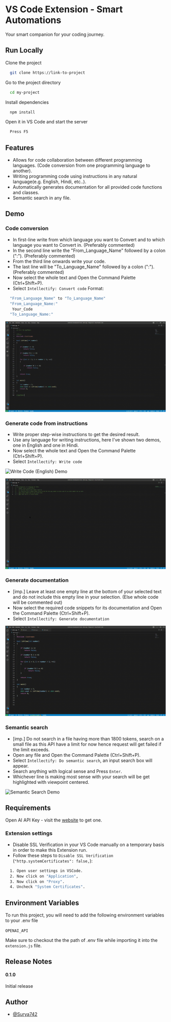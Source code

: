 
# VS Code Extension - Smart Automations

Your smart companion for your coding journey.

## Run Locally

Clone the project

```bash
  git clone https://link-to-project
```

Go to the project directory

```bash
  cd my-project
```

Install dependencies

```bash
  npm install
```

Open it in VS Code and start the server

```bash
  Press F5
```


## Features

- Allows for code collaboration between different programming languages. (Code conversion from one programming language to another).
- Writing programming code using instructions in any natural language(e.g. English, Hindi, etc..).
- Automatically generates documentation for all provided code functions and classes.
- Semantic search in any file.


## Demo

### Code conversion
- In first-line write from which language you want to Convert and to which language you want to Convert in. (Preferably commented)
- In the second line write the "From_Language_Name" followed by a colon (":"). (Preferably commented)
- From the third line onwards write your code.
- The last line will be "To_Language_Name" followed by a colon (":"). (Preferably commented)
- Now select the whole text and Open the Command Palette (Ctrl+Shift+P).
- Select `Intellectify: Convert code`
Format:
```bash
  "From_Language_Name" to "To_Language_Name"
  "From_Language_Name:"
   Your_Code
  "To_Language_Name:"
```
![Convert Code Demo](demo/ConvertCode.gif)

### Generate code from instructions
- Write proper step-wise instructions to get the desired result.
- Use any language for writing instructions, here I've shown two demos, one in English and one in Hindi.
- Now select the whole text and Open the Command Palette (Ctrl+Shift+P).
- Select `Intellectify: Write code`

![Write Code (English) Demo](demo/WriteCode(English).gif)

![Write Code (Hindi) Demo](demo/WriteCode(Hindi).gif)

### Generate documentation
- [imp.] Leave at least one empty line at the bottom of your selected text and do not include this empty line in your selection. (Else whole code will be commented out)
- Now select the required code snippets for its documentation and Open the Command Palette (Ctrl+Shift+P).
- Select `Intellectify: Generate documentation`

![Documentation Demo](demo/Doc.gif)

### Semantic search
- [imp.] Do not search in a file having more than 1800 tokens, search on a small file as this API have a limit for now hence request will get failed if the limit exceeds.
- Open any file and Open the Command Palette (Ctrl+Shift+P).
- Select `Intellectify: Do semantic search`, an input search box will appear.
- Search anything with logical sense and Press `Enter`.
- Whichever line is making most sense with your search will be get highlighted with viewpoint centered.

![Semantic Search Demo](demo/SemanticSearch.gif)
## Requirements

Open AI API Key - visit the [website](https://openai.com/api/) to get one.

### Extension settings
- Disable SSL Verification in your VS Code manually on a temporary basis in order to make this Extension run.
- Follow these steps to `Disable SSL Verification` (`"http.systemCertificates": false,`):
```bash
  1. Open user settings in VSCode.
  2. Now click on "Application",
  3. Now click on "Proxy".
  4. Uncheck "System Certificates".
```
## Environment Variables

To run this project, you will need to add the following environment variables to your .env file

`OPENAI_API`

Make sure to checkout the the path of .env file while importing it into the `extension.js` file.


## Release Notes

#### 0.1.0
Initial release



## Author

- [@Surya742](https://www.github.com/Surya742)


